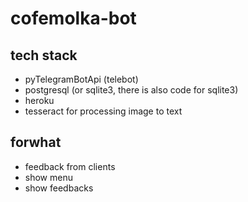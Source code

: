 # cofemolka-bot

## tech stack
- pyTelegramBotApi (telebot)
- postgresql (or sqlite3, there is also code for sqlite3)
- heroku
- tesseract for processing image to text

## forwhat
- feedback from clients
- show menu
- show feedbacks

